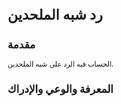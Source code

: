 رد شبه الملحدين
===============

مقدمة
-----

الحساب فيه الرد على شبه الملحدين.

المعرفة والوعي والإدراك
-----------------------
